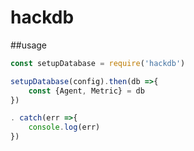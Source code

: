 # hackdb

##usage
```js
const setupDatabase = require('hackdb')

setupDatabase(config).then(db =>{
    const {Agent, Metric} = db
})

. catch(err =>{
    console.log(err)
})

```